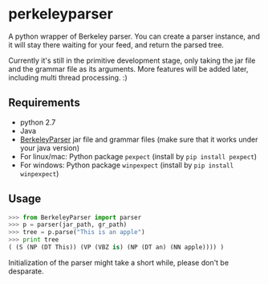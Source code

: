 perkeleyparser
==============

A python wrapper of Berkeley parser. You can create a parser instance,
and it will stay there waiting for your feed, and return the parsed tree.

Currently it's still in the primitive development stage, only taking the jar
file and the grammar file as its arguments. More features will be added 
later, including multi thread processing. :)


## Requirements

* python 2.7
* Java
* [BerkeleyParser](http://code.google.com/p/berkeleyparser/downloads/list) jar file and grammar files (make sure that it works under your java version)
* For linux/mac: Python package `pexpect` (install by `pip install pexpect`)
* For windows: Python package `winpexpect` (install by `pip install winpexpect`)

## Usage

```python
>>> from BerkeleyParser import parser
>>> p = parser(jar_path, gr_path)
>>> tree = p.parse("This is an apple")
>>> print tree
( (S (NP (DT This)) (VP (VBZ is) (NP (DT an) (NN apple)))) )
```

Initialization of the parser might take a short while, please don't be desparate.
